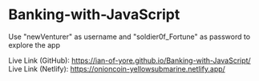 # Banking-with-JavaScript
Use "newVenturer" as username and "soldier0f_Fortune"  as password to explore the app

Live Link (GitHub): https://ian-of-yore.github.io/Banking-with-JavaScript/
Live Link (Netlify): https://onioncoin-yellowsubmarine.netlify.app/
